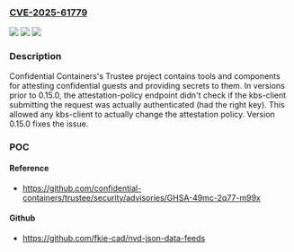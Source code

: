 ### [CVE-2025-61779](https://cve.mitre.org/cgi-bin/cvename.cgi?name=CVE-2025-61779)
![](https://img.shields.io/static/v1?label=Product&message=trustee&color=blue)
![](https://img.shields.io/static/v1?label=Version&message=%3C%200.15.0%20&color=brightgreen)
![](https://img.shields.io/static/v1?label=Vulnerability&message=CWE-639%3A%20Authorization%20Bypass%20Through%20User-Controlled%20Key&color=brightgreen)

### Description

Confidential Containers's Trustee project contains tools and components for attesting confidential guests and providing secrets to them. In versions prior to 0.15.0, the attestation-policy endpoint didn't check if the kbs-client submitting the request was actually authenticated (had the right key). This allowed any kbs-client to actually change the attestation policy. Version 0.15.0 fixes the issue.

### POC

#### Reference
- https://github.com/confidential-containers/trustee/security/advisories/GHSA-49mc-2q77-m99x

#### Github
- https://github.com/fkie-cad/nvd-json-data-feeds


